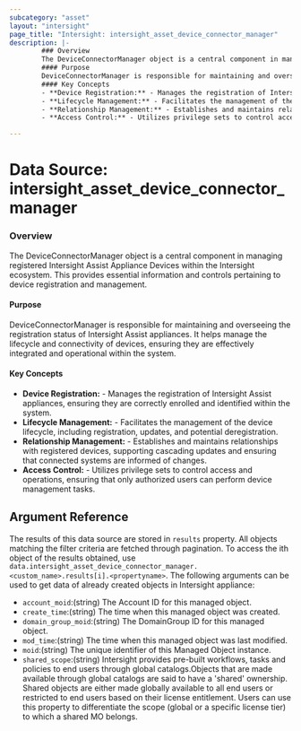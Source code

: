 ```yaml
---
subcategory: "asset"
layout: "intersight"
page_title: "Intersight: intersight_asset_device_connector_manager"
description: |-
        ### Overview
        The DeviceConnectorManager object is a central component in managing registered Intersight Assist Appliance Devices within the Intersight ecosystem. This provides essential information and controls pertaining to device registration and management.
        #### Purpose
        DeviceConnectorManager is responsible for maintaining and overseeing the registration status of Intersight Assist appliances. It helps manage the lifecycle and connectivity of devices, ensuring they are effectively integrated and operational within the system.
        #### Key Concepts
        - **Device Registration:** - Manages the registration of Intersight Assist appliances, ensuring they are correctly enrolled and identified within the system.
        - **Lifecycle Management:** - Facilitates the management of the device lifecycle, including registration, updates, and potential deregistration.
        - **Relationship Management:** - Establishes and maintains relationships with registered devices, supporting cascading updates and ensuring that connected systems are informed of changes.
        - **Access Control:** - Utilizes privilege sets to control access and operations, ensuring that only authorized users can perform device management tasks.

---
```


# Data Source: intersight_asset_device_connector_manager
### Overview
The DeviceConnectorManager object is a central component in managing registered Intersight Assist Appliance Devices within the Intersight ecosystem. This provides essential information and controls pertaining to device registration and management.
 #### Purpose
DeviceConnectorManager is responsible for maintaining and overseeing the registration status of Intersight Assist appliances. It helps manage the lifecycle and connectivity of devices, ensuring they are effectively integrated and operational within the system.
#### Key Concepts
- **Device Registration:** - Manages the registration of Intersight Assist appliances, ensuring they are correctly enrolled and identified within the system.
- **Lifecycle Management:** - Facilitates the management of the device lifecycle, including registration, updates, and potential deregistration.
- **Relationship Management:** - Establishes and maintains relationships with registered devices, supporting cascading updates and ensuring that connected systems are informed of changes.
- **Access Control:** - Utilizes privilege sets to control access and operations, ensuring that only authorized users can perform device management tasks.
## Argument Reference
The results of this data source are stored in `results` property.
All objects matching the filter criteria are fetched through pagination.
To access the ith object of the results obtained, use `data.intersight_asset_device_connector_manager.<custom_name>.results[i].<propertyname>`.
The following arguments can be used to get data of already created objects in Intersight appliance:
* `account_moid`:(string) The Account ID for this managed object. 
* `create_time`:(string) The time when this managed object was created. 
* `domain_group_moid`:(string) The DomainGroup ID for this managed object. 
* `mod_time`:(string) The time when this managed object was last modified. 
* `moid`:(string) The unique identifier of this Managed Object instance. 
* `shared_scope`:(string) Intersight provides pre-built workflows, tasks and policies to end users through global catalogs.Objects that are made available through global catalogs are said to have a 'shared' ownership. Shared objects are either made globally available to all end users or restricted to end users based on their license entitlement. Users can use this property to differentiate the scope (global or a specific license tier) to which a shared MO belongs. 
 
